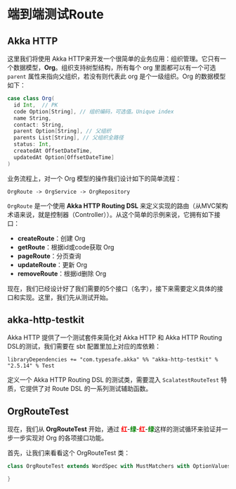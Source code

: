 # 端到端测试Route

## Akka HTTP

这里我们将使用 Akka HTTP来开发一个很简单的业务应用：组织管理。它只有一个数据模型，**Org**。组织支持树型结构，所有每个 org 里面都可以有一个可选 `parent` 属性来指向父组织，若没有则代表此 org 是个一级组织。Org 的数据模型如下：

```scala
case class Org(
  id Int,  // PK
  code Option[String], // 组织编码，可选值。Unique index
  name String,
  contact: String,
  parent Option[String], // 父组织
  parents List[String], // 父组织全路径
  status: Int,
  createdAt OffsetDateTime,
  updatedAt Option[OffsetDateTime]
)
```

业务流程上，对一个 Org 模型的操作我们设计如下的简单流程：

```
OrgRoute -> OrgService -> OrgRepository
```

`OrgRoute` 是一个使用 **Akka HTTP Routing DSL** 来定义实现的路由（从MVC架构术语来说，就是控制器（Controller））。从这个简单的示例来说，它拥有如下接口：

- **createRoute**：创建 Org
- **getRoute**：根据id或code获取 Org
- **pageRoute**：分页查询
- **updateRoute**：更新 Org
- **removeRoute**：根据id删除 Org

现在，我们已经设计好了我们需要的5个接口（名字），接下来需要定义具体的接口和实现。这里，我们先从测试开始。

## akka-http-testkit

Akka HTTP 提供了一个测试套件来简化对 Akka HTTP 和 Akka HTTP Routing DSL的测试，我们需要在 sbt 配置里加上对应的库依赖：

```
libraryDependencies += "com.typesafe.akka" %% "akka-http-testkit" % "2.5.14" % Test
```

定义一个 Akka HTTP Routing DSL 的测试类，需要混入 `ScalatestRouteTest` 特质，它提供了对 Route DSL 的一系列测试辅助函数。

## OrgRouteTest

现在，我们从 **OrgRouteTest** 开始，通过 <strong style="color:red">红</strong>-<strong style="color:green">绿</strong>-<strong style="color:red">红</strong>-<strong style="color:green">绿</strong>这样的测试循环来验证并一步一步实现对 Org 的各项接口功能。

首先，让我们来看看这个 OrgRouteTest 类：

```scala
class OrgRouteTest extends WordSpec with MustMatchers with OptionValues with ScalatestRouteTest {

}
```

